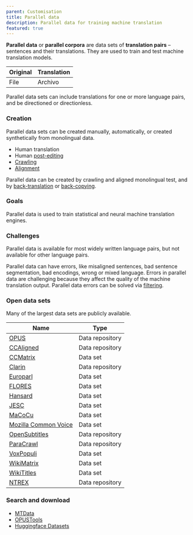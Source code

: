 ```yaml
---
parent: Customisation
title: Parallel data
description: Parallel data for training machine translation
featured: true
---
```


**Parallel data** or **parallel corpora** are data sets of **translation pairs** – sentences and their translations.
They are used to train and test machine translation models.

| Original | Translation |
| ----------- | ----------- |
| File | Archivo |

Parallel data sets can include translations for one or more language pairs, and be directioned or directionless.

### Creation

Parallel data sets can be created manually, automatically, or created synthetically from monolingual data.
- Human translation
- Human [post-editing](/post-editing)
- [Crawling](/crawling)
- [Alignment](/alignment)

Parallel data can be created by crawling and aligned monolingual test, and by [back-translation](/back-translation) or [back-copying](/back-translation).

### Goals

Parallel data is used to train statistical and neural machine translation engines.

### Challenges

Parallel data is available for most widely written language pairs, but not available for other language pairs.

Parallel data can have errors, like misaligned sentences, bad sentence segmentation, bad encodings, wrong or mixed language.
Errors in parallel data are challenging because they affect the quality of the machine translation output.
Parallel data errors can be solved via [filtering](/filtering).

### Open data sets

Many of the largest data sets are publicly available.

| Name | Type |
| ---- | ---- |
| [OPUS](https://opus.nlpl.eu/) | Data repository |
| [CCAligned](https://opus.nlpl.eu/CCAligned.php) | Data repository |
| [CCMatrix](https://github.com/facebookresearch/LASER/tree/main/tasks/CCMatrix) | Data set |
| [Clarin](https://www.clarin.eu/resource-families/parallel-corpora) | Data repository |
| [Europarl](https://www.statmt.org/europarl/) | Data set |
| [FLORES](https://github.com/facebookresearch/flores) | Data set |
| [Hansard](https://catalog.ldc.upenn.edu/LDC95T20) | Data set |
| [JESC](https://nlp.stanford.edu/projects/jesc/) | Data set |
| [MaCoCu](https://macocu.eu/) | Data set |
| [Mozilla Common Voice](https://commonvoice.mozilla.org/en/datasets) | Data set |
| [OpenSubtitles](https://opus.nlpl.eu/OpenSubtitles-v2018.php) | Data repository |
| [ParaCrawl](https://paracrawl.eu/) | Data repository |
| [VoxPopuli](https://github.com/facebookresearch/voxpopuli) | Data set |
| [WikiMatrix](https://github.com/facebookresearch/LASER/tree/main/tasks/WikiMatrix) | Data set |
| [WikiTitles](https://data.statmt.org/wikititles/) | Data set |
| [NTREX](https://github.com/MicrosoftTranslator/NTREX) | Data repository |


### Search and download

* [MTData](https://github.com/thammegowda/mtdata)
* [OPUSTools](https://github.com/Helsinki-NLP/OpusTools/blob/master/opustools_pkg/README)
* [Huggingface Datasets](https://huggingface.co/datasets?task_categories=task_categories:translation)
